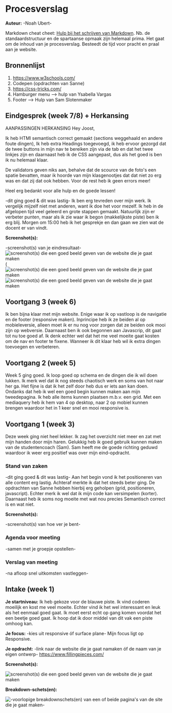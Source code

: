 # Procesverslag
**Auteur:** -Noah Ubert-

Markdown cheat cheet: [Hulp bij het schrijven van Markdown](https://github.com/adam-p/markdown-here/wiki/Markdown-Cheatsheet). Nb. de standaardstructuur en de spartaanse opmaak zijn helemaal prima. Het gaat om de inhoud van je procesverslag. Besteedt de tijd voor pracht en praal aan je website.



## Bronnenlijst
1. https://www.w3schools.com/
2. Codepen (opdrachten van Sanne)
3. https://css-tricks.com/
4. Hamburger menu --> hulp van Ysabella Vargas
5. Footer --> Hulp van Sam Slotenmaker



## Eindgesprek (week 7/8) + Herkansing 

AANPASSINGEN HERKANSING 
Hey Joost,

Ik heb HTMl semantisch correct gemaakt (sections weggehaald en andere foute dingen), Ik heb extra Headings toegevoegd, ik heb ervoor gezorgd dat de twee buttons in mijn nav te bereiken zijn via de tab en dat het twee linkjes zijn en daarnaast heb ik de CSS aangepast, dus als het goed is ben ik nu helemaal klaar. 

De validators geven niks aan, behalve dat de scource van de foto's een spatie bevatten, maar ik hoorde van mijn klasgenootjes  dat dat niet zo erg was en dat zij dat ook hebben. Voor de rest heb ik geen errors meer!

Heel erg bedankt voor alle hulp en de goede lessen!

-dit ging goed & dit was lastig-
Ik ben erg tevreden over mijn werk. Ik vergelijk mijzelf niet met anderen, want ik doe het voor mezelf. Ik heb in de afgelopen tijd veel geleerd en grote stappen gemaakt. Natuurlijk zijn er verbeter punten, maar als ik zie waar ik begon (makkelijkste piste) ben ik erg blij. Morgen om 15:00 heb ik het gesprekje en dan gaan we zien wat de docent er van vindt.

**Screenshot(s):**

-screenshot(s) van je eindresultaat- ![screenshot(s) die een goed beeld geven van de website die je gaat maken](images/hamburgermenu.png) (![screenshot(s) die een goed beeld geven van de website die je gaat maken](images/homepagina.png)![screenshot(s) die een goed beeld geven van de website die je gaat maken](images/signaturepagina.png)



## Voortgang 3 (week 6)

Ik ben bijna klaar met mijn website. Enige waar ik op vastloop is de navigatie en de footer (responsive maken). Inprincipe heb ik ze beiden al op mobieleversie, alleen moet ik er nu nog voor zorgen dat ze beiden ook mooi zijn op webversie. Daarnaast ben ik ook begonnen aan Javascrip, dit gaat tot nu toe goed af. Ik denk echter wel dat het me veel moeite gaat kosten om de nav en footer te fixene. Wanneer ik dit klaar heb wil ik extra dingen toevoegen en verbeteren.



## Voortgang 2 (week 5)
Week 5 ging goed. Ik loop goed op schema en de dingen die ik wil doen lukken. Ik merk wel dat ik nog steeds chaotisch werk en soms van hot naar her ga. Het fijne is dat ik het zelf door heb dus er iets aan kan doen. Ondanks dat heb ik wel een goed begin kunnen maken aan mijn tweedepagina. Ik heb alle items kunnen plaatsen m.b.v. een grid.  Met een mediaquery heb ik hem van 4 op desktop, naar 2 op mobiel kunnen brengen waardoor het in 1 keer snel en mooi responsive is.



## Voortgang 1 (week 3)
Deze week ging niet heel lekker. Ik zag het overzicht niet meer en zat met mijn handen door mijn haren. Gelukkig heb ik goed gebruik kunnen maken van de studentencoach (Sam). Sam heeft me de goede richting geduwd waardoor ik weer erg positief was over mijn eind-opdracht.

### Stand van zaken

-dit ging goed & dit was lastig-
Aan het begin vond ik het positioneren van alle content erg lastig. Achteraf merkte ik dat het steeds beter ging. De opdrachten van Sanne hebben hierbij erg geholpen (grid, positioneren, javascript). Echter merk ik wel dat ik mijn code kan versimpelen (korter). Daarnaast heb ik soms nog moeite met wat nou precies Semantisch correct is en wat niet. 

**Screenshot(s):**

-screenshot(s) van hoe ver je bent-

### Agenda voor meeting

-samen met je groepje opstellen-

### Verslag van meeting

-na afloop snel uitkomsten vastleggen-



## Intake (week 1)

**Je startniveau:** Ik heb gekoze voor de blauwe piste. Ik vind coderen moeilijk en kost me veel moeite. Echter vind ik het wel interessant en leuk als het eenmaal goed gaat. Ik moet eerst echt op gang komen voordat het een beetje goed gaat. Ik hoop dat ik door middel van dit vak een piste omhoog kan.

**Je focus:** -kies uit responsive óf surface plane-
Mijn focus ligt op Responsive.

**Je opdracht:** -link naar de website die je gaat namaken óf de naam van je eigen ontwerp-
https://www.fillingpieces.com/

**Screenshot(s):**

![screenshot(s) die een goed beeld geven van de website die je gaat maken](images/Breakdownschetsen.svg)

**Breakdown-schets(en):**

![-voorlopige breakdownschets(en) van een of beide pagina's van de site die je gaat maken-](images/Breakdownschetsen1.svg)
